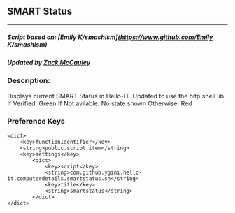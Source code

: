 ## SMART Status
---
##### Script based on: [Emily K/smashism](https://www.github.com/Emily K/smashism)
##### Updated by [Zack McCauley](https://www.github.com/wardsparadox)


### Description:
Displays current SMART Status in Hello-IT. Updated to use the hitp shell lib.
If Verified: Green
If Not avilable: No state shown
Otherwise: Red

### Preference Keys
    <dict>
        <key>functionIdentifier</key>
        <string>public.script.item</string>
        <key>settings</key>
            <dict>
                <key>script</key>
                <string>com.github.ygini.hello-it.computerdetails.smartstatus.sh</string>
                <key>title</key>
                <string>smartstatus</string>
            </dict>
    </dict>
